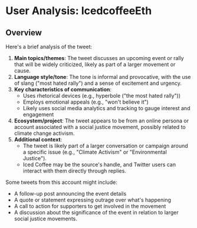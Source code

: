 # User Analysis: IcedcoffeeEth

## Overview

Here's a brief analysis of the tweet:

1. **Main topics/themes**: The tweet discusses an upcoming event or rally that will be widely criticized, likely as part of a larger movement or cause.
2. **Language style/tone**: The tone is informal and provocative, with the use of slang ("most hated rally") and a sense of excitement and urgency.
3. **Key characteristics of communication**:
	* Uses rhetorical devices (e.g., hyperbole ("the most hated rally"))
	* Employs emotional appeals (e.g., "won't believe it")
	* Likely uses social media analytics and tracking to gauge interest and engagement
4. **Ecosystem/project**: The tweet appears to be from an online persona or account associated with a social justice movement, possibly related to climate change activism.
5. **Additional context**:
	* The tweet is likely part of a larger conversation or campaign around a specific issue (e.g., "Climate Activism" or "Environmental Justice").
	* Iced Coffee may be the source's handle, and Twitter users can interact with them directly through replies.

Some tweets from this account might include:

* A follow-up post announcing the event details
* A quote or statement expressing outrage over what's happening
* A call to action for supporters to get involved in the movement
* A discussion about the significance of the event in relation to larger social justice movements.